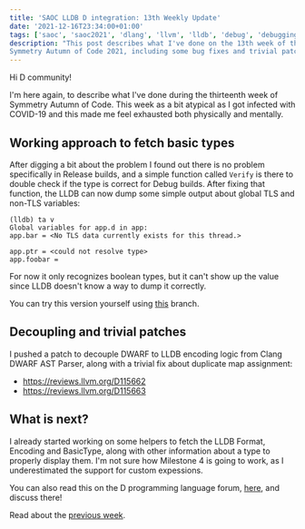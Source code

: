 ```yaml
---
title: 'SAOC LLDB D integration: 13th Weekly Update'
date: '2021-12-16T23:34:00+01:00'
tags: ['saoc', 'saoc2021', 'dlang', 'llvm', 'lldb', 'debug', 'debugging', 'dwarf']
description: "This post describes what I've done on the 13th week of the
Symmetry Autumn of Code 2021, including some bug fixes and trivial patches."
---
```


Hi D community!

I'm here again, to describe what I've done during the thirteenth week of
Symmetry Autumn of Code. This week as a bit atypical as I got infected with
COVID-19 and this made me feel exhausted both physically and mentally.

## Working approach to fetch basic types

After digging a bit about the problem I found out there is no problem
specifically in Release builds, and a simple function called `Verify` is there
to double check if the type is correct for Debug builds. After fixing that
function, the LLDB can now dump some simple output about global TLS and non-TLS
variables:

```
(lldb) ta v
Global variables for app.d in app:
app.bar = <No TLS data currently exists for this thread.>

app.ptr = <could not resolve type>
app.foobar =
```

For now it only recognizes boolean types, but it can't show up the value since
LLDB doesn't know a way to dump it correctly.

You can try this version yourself using
[this](https://github.com/devtty63/llvm-project/tree/lldb-d/implement-typesystem-d)
branch.

## Decoupling and trivial patches

I pushed a patch to decouple DWARF to LLDB encoding logic from Clang DWARF AST
Parser, along with a trivial fix about duplicate map assignment:

- https://reviews.llvm.org/D115662
- https://reviews.llvm.org/D115663

## What is next?

I already started working on some helpers to fetch the LLDB Format, Encoding
and BasicType, along with other information about a type to properly display
them. I'm not sure how Milestone 4 is going to work, as I underestimated
the support for custom expessions.

You can also read this on the D programming language forum,
[here](https://forum.dlang.org/thread/avdjlcpavgteneazaebd@forum.dlang.org),
and discuss there!

Read about the [previous week](../d-saoc-2021-12/).
